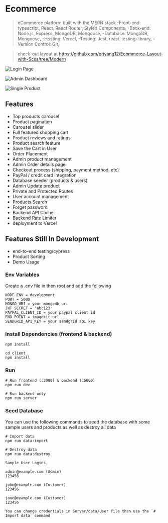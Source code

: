 # Ecommerce

> eCommerce platform built with the MERN stack
> -Front-end: typescript, React, React Router, Styled Components,
> -Back-end: Node.js, Express, MongoDB, Mongoose,
> -Database: MongoDB, Mongoose,
> -Hosting: Vercel,
> -Testing: Jest, react-testing-library,
> -Version Control: Git,

> check-out layout at https://github.com/priyang12/Ecommerce-Layout-with-Scss/tree/Modern

![Login Page](https://github.com/priyang12/Ecommerce-typescript/blob/master/ScreenShots/Screenshot%202022-01-06%20at%207.44.18%20PM.png)

![Admin Dashboard](https://github.com/priyang12/Ecommerce-typescript/blob/master/ScreenShots/Screenshot%202022-01-06%20at%207.45.01%20PM.png)

![Single Product](https://github.com/priyang12/Ecommerce-typescript/blob/master/ScreenShots/Screenshot%202022-01-06%20at%207.48.00%20PM.png)

## Features

- Top products carousel
- Product pagination
- Carousel slider
- Full featured shopping cart
- Product reviews and ratings
- Product search feature
- Save the Cart in User
- Order Placement
- Admin product management
- Admin Order details page
- Checkout process (shipping, payment method, etc)
- PayPal / credit card integration
- Database seeder (products & users)
- Admin Update product
- Private and Protected Routes
- User account management
- Products Search
- Forget password
- Backend API Cache
- Backend Rate Limiter
- deployment to Vercel

## Features Still In Development

- end-to-end testing/cypress
- Product Sorting
- Demo Usage

### Env Variables

Create a .env file in then root and add the following

```
NODE_ENV = development
PORT = 5000
MONGO_URI = your mongodb uri
JWT_SECRET = 'abc123'
PAYPAL_CLIENT_ID = your paypal client id
END_POINT = imagekit url
SENDGRID_API_KEY = your sendgrid api key

```

### Install Dependencies (frontend & backend)

```
npm install

cd client
npm install
```

### Run

```
# Run frontend (:3000) & backend (:5000)
npm run dev

# Run backend only
npm run server
```

### Seed Database

You can use the following commands to seed the database with some sample users and products as well as destroy all data

```
# Import data
npm run data:import

# Destroy data
npm run data:destroy
```

```
Sample User Logins

admin@example.com (Admin)
123456

john@example.com (Customer)
123456

jane@example.com (Customer)
123456

You can change credentials in Server/data/User file than use the `# Import data` command
```
